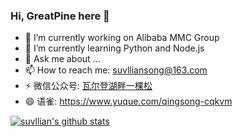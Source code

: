 ### Hi, GreatPine here 👋

- 🔭 I’m currently working on Alibaba MMC Group
- 🌱 I’m currently learning Python and Node.js
- 💬 Ask me about ...
- 📫 How to reach me: suvlliansong@163.com
- ⚡ 微信公众号: [瓦尔登湖畔一棵松](https://mp.weixin.qq.com/mp/homepage?__biz=MzIxNzQ4NzYxNA==&hid=2&scene=25#wechat_redirect)
- 😄 语雀: https://www.yuque.com/qingsong-cqkvm


[![suvllian's github stats](https://github-readme-stats.vercel.app/api?username=suvllian&theme=merko&hide=commits)](http://suvllian.com)
